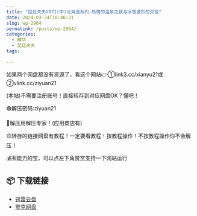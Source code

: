 ```yaml
---
title: "昆廷夫夫V071(中)北海道系列-热情的温泉之夜与冰雪激烈的交错"
date: 2024-03-24T18:46:21
slug: wp-2964
permalink: /posts/wp-2964/
categories:
  - 精华
  - 昆廷夫夫
tags:

---
```


如果两个网盘都没有资源了，看这个网站👉①link3.cc/xianyu21或②vlink.cc/ziyuan21

(本站)不需要注册账号！直接转存到对应网盘OK？懂吧！

🟢解压密码:ziyuan21

🔵解压用解压专家！(应用商店有)

🟡转存的链接网盘有教程！一定要看教程！按教程操作！不按教程操作你不会解压！

💰🈶能力的宝，可以点左下角赞赏支持一下网站运行

## 📦 下载链接
- [迅雷云盘](https://blziyuan21.com/pay-download/2964?key=b1832e02e1&down_id=0)
- [夸克网盘](https://blziyuan21.com/pay-download/2964?key=b1832e02e1&down_id=1)

